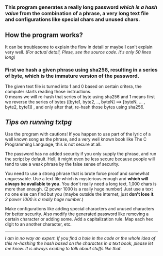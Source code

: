 ### This program generates a really long password _which is a hash value_ from the combination of a phrase, a very long text file and configurations like special chars and unused chars.

How the program works?
----------------------

It can be troublesome to explain the flow in detail or maybe I can't explain very well. _(For actual detail, Plese, see the source code. It's only 50 lines long)_

### First we hash a given phrase using sha256, resulting in a series of byte, which is the immature version of the password.  
The given text file is turned into 1 and 0 based on certain critera, the computer starts reading those instructions.  
0 means we will re-hash that series of byte using sha256 and 1 means first we reverse the series of bytes (\[byte1, byte2, .., byteN\] ==> \[byteN, ... , byte2, byte1\]) , and only after that, re-hash those bytes using sha256.  

_Tips on running txtpg_
-----------------------

Use the program with cautions! If you happen to use part of the lyric of a well known song as the phrase, and a very well known book like The C Programming Language, this is not secure at all.  
  
The password has no added security if you only supply the phrase, and run the script by default. Hell, it might even be less secure because people will tend to use a weak phrase by the false sense of security.  
  
You need to use a strong phrase that is brute force proof and somewhat unguessable. Use a text file which is mysterious enough and **which will always be available to you.** You don't really need a long text, 1,000 chars is more than enough. (2 power 1000 is a really huge number) Just use a text no one else can find but you (maybe outside the internet, just **don't lose it**. _2 power 1000 is a really huge number_.)  
  
Make configurations like adding special characters and unused characters for better security. Also modify the generated password like removing a certain character or adding some. Add a capitalization rule. Map each hex digit to an another character, etc.  

* * *

_I am in no way an expert. If you find a hole in the code or the whole idea of this re-hashing the hash based on the charactes in a text book, please let me know. It is always exciting to talk about stuffs like that._